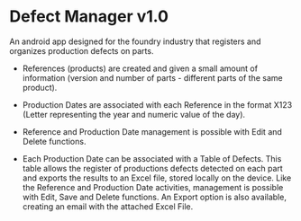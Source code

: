 # Defect Manager v1.0

An android app designed for the foundry industry that registers and organizes production defects on parts.

- References (products) are created and given a small amount of information (version and number of parts - different parts of the same product). 

- Production Dates are associated with each Reference in the format X123 (Letter representing the year and numeric value of the day).

- Reference and Production Date management is possible with Edit and Delete functions.

- Each Production Date can be associated with a Table of Defects. This table allows the register of productions defects detected on each part 
and exports the results to an Excel file, stored locally on the device. Like the Reference and Production Date activities, management is possible
with Edit, Save and Delete functions. An Export option is also available, creating an email with the attached Excel File.
